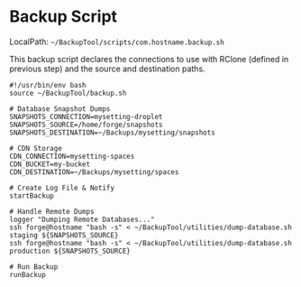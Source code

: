 # Backup Script
LocalPath: `~/BackupTool/scripts/com.hostname.backup.sh`

This backup script declares the connections to use with RClone 
(defined in previous step) and the source and destination paths.

```
#!/usr/bin/env bash
source ~/BackupTool/backup.sh

# Database Snapshot Dumps
SNAPSHOTS_CONNECTION=mysetting-droplet
SNAPSHOTS_SOURCE=/home/forge/snapshots
SNAPSHOTS_DESTINATION=~/Backups/mysetting/snapshots

# CDN Storage
CDN_CONNECTION=mysetting-spaces
CDN_BUCKET=my-bucket
CDN_DESTINATION=~/Backups/mysetting/spaces

# Create Log File & Notify
startBackup

# Handle Remote Dumps
logger "Dumping Remote Databases..."
ssh forge@hostname "bash -s" < ~/BackupTool/utilities/dump-database.sh staging ${SNAPSHOTS_SOURCE}
ssh forge@hostname "bash -s" < ~/BackupTool/utilities/dump-database.sh production ${SNAPSHOTS_SOURCE}

# Run Backup
runBackup
```

